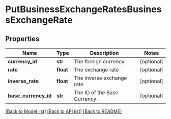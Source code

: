 # PutBusinessExchangeRatesBusinessExchangeRate

## Properties
Name | Type | Description | Notes
------------ | ------------- | ------------- | -------------
**currency_id** | **str** | The foreign currency | [optional] 
**rate** | **float** | The exchange rate | [optional] 
**inverse_rate** | **float** | The inverse exchange rate | [optional] 
**base_currency_id** | **str** | The ID of the Base Currency. | [optional] 

[[Back to Model list]](../README.md#documentation-for-models) [[Back to API list]](../README.md#documentation-for-api-endpoints) [[Back to README]](../README.md)


